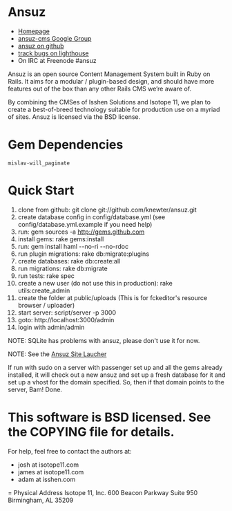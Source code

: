 # Ansuz

- [Homepage](http://www.ansuzcms.com)
- [ansuz-cms Google Group](http://groups.google.com/group/ansuz-cms/members)
- [ansuz on github](http://www.github.com/knewter/ansuz)
- [track bugs on lighthouse](http://ansuz.lighthouseapp.com/projects/15780-ansuz/overview)
- On IRC at Freenode #ansuz
 
Ansuz is an open source Content Management System built in Ruby on Rails.
It aims for a modular / plugin-based design, and should have more features
out of the box than any other Rails CMS we’re aware of.
 
By combining the CMSes of Isshen Solutions and Isotope 11, we plan to create
a best-of-breed technology suitable for production use on a myriad of sites.
Ansuz is licensed via the BSD license.
 
# Gem Dependencies
    mislav-will_paginate
 
# Quick Start
 
 1. clone from github: git clone git://github.com/knewter/ansuz.git
 2. create database config in config/database.yml (see config/database.yml.example if you need help)
 3. run: gem sources -a http://gems.github.com
 4. install gems: rake gems:install
 5. run: gem install haml --no-ri --no-rdoc
 6. run plugin migrations: rake db:migrate:plugins
 7. create databases: rake db:create:all
 8. run migrations: rake db:migrate
 9. run tests: rake spec
10. create a new user (do not use this in production): rake utils:create_admin
11. create the folder at public/uploads (This is for fckeditor's resource browser / uploader)
12. start server: script/server -p 3000
13. goto: http://localhost:3000/admin
14. login with admin/admin
 
NOTE: SQLite has problems with ansuz, please don't use it for now.

NOTE: See the [Ansuz Site Laucher](http://github.com/knewter/ansuz_launcher/tree/master)

If run with sudo on a server with passenger set up and all the gems already installed, 
it will check out a new ansuz and set up a fresh database for it and set up a vhost 
for the domain specified. So, then if that domain points to the server, Bam! Done.
 
 
# This software is BSD licensed. See the COPYING file for details.
 
For help, feel free to contact the authors at:

- josh at isotope11.com
- james at isotope11.com
- adam at isshen.com

= Physical Address
Isotope 11, Inc.
600 Beacon Parkway
Suite 950
Birmingham, AL 35209
